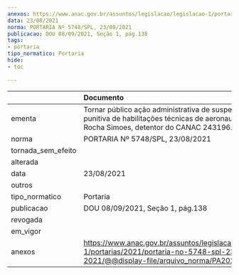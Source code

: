 ```yaml
---
anexos: https://www.anac.gov.br/assuntos/legislacao/legislacao-1/portarias/2021/portaria-no-5748-spl-23-08-2021/@@display-file/arquivo_norma/PA2021-5748.pdf
data: 23/08/2021
norma: PORTARIA Nº 5748/SPL, 23/08/2021
publicacao: DOU 08/09/2021, Seção 1, pág.138
tags:
- portaria
tipo_normatico: Portaria
hide: 
- toc 
 
---
```


|                    | Documento                                                                                                                                            |
|:-------------------|:-----------------------------------------------------------------------------------------------------------------------------------------------------|
| ementa             | Tornar público ação administrativa de suspensão punitiva de habilitações técnicas de aeronauta - Alvaro Rocha Simoes, detentor do CANAC 243196.      |
| norma              | PORTARIA Nº 5748/SPL, 23/08/2021                                                                                                                     |
| tornada_sem_efeito |                                                                                                                                                      |
| alterada           |                                                                                                                                                      |
| data               | 23/08/2021                                                                                                                                           |
| outros             |                                                                                                                                                      |
| tipo_normatico     | Portaria                                                                                                                                             |
| publicacao         | DOU 08/09/2021, Seção 1, pág.138                                                                                                                     |
| revogada           |                                                                                                                                                      |
| em_vigor           |                                                                                                                                                      |
| anexos             | https://www.anac.gov.br/assuntos/legislacao/legislacao-1/portarias/2021/portaria-no-5748-spl-23-08-2021/@@display-file/arquivo_norma/PA2021-5748.pdf |